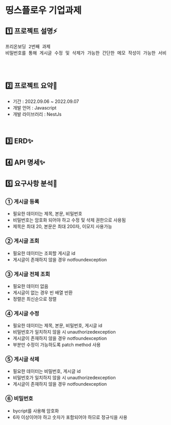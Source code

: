 # 띵스플로우 기업과제

## 1️⃣ 프로젝트 설명⚡️

<pre>프리온보딩 2번째 과제
비밀번호를 통해 게시글 수정 및 삭제가 가능한 간단한 메모 작성이 가능한 서비스
</pre>

</br></br>

## 2️⃣ 프로젝트 요약🌈

- 기간 : 2022.09.06 ~ 2022.09.07
- 개발 언어 : Javascript
- 개발 라이브러리 : NestJs

</br>

## 3️⃣ ERD✨

## 4️⃣ API 명세✨

## 5️⃣ 요구사항 분석🌟

### ① 게시글 등록

- 필요한 데이터는 제목, 본문, 비밀번호
- 비밀번호는 암호화 되어야 하고 수정 및 삭제 권한으로 사용됨
- 제목은 최대 20, 본문은 최대 200자, 이모지 사용가능

### ② 게시글 조회

- 필요한 데이터는 조회할 게시글 id
- 게시글이 존재하지 않을 경우 notfoundexception

### ③ 게시글 전체 조회

- 필요한 데이터 없음
- 게시글이 없는 경우 빈 배열 반환
- 정렬은 최신순으로 정렬

### ④ 게시글 수정

- 필요한 데이터는 제목, 본문, 비밀번호, 게시글 id
- 비밀번호가 일치하지 않을 시 unauthorizedexception
- 게시글이 존재하지 않을 경우 notfoundexception
- 부분만 수정이 가능하도록 patch method 사용

### ⑤ 게시글 삭제

- 필요한 데이터는 비밀번호, 게시글 id
- 비밀번호가 일치하지 않을 시 unauthorizedexception
- 게시글이 존재하지 않을 경우 notfoundexception

### ⑥ 비밀번호

- bycript를 사용해 암호화
- 6자 이상이어야 하고 숫자가 포함되어야 하므로 정규식을 사용

</br>

